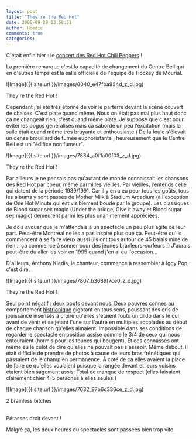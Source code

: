 ```yaml
---
layout: post
title: "They're the Red Hot"
date: 2006-09-29 13:58:51
author: Hoedic
comments: true
categories: 
---
```



C'était enfin hier : le [concert des Red Hot Chili Peppers](http://www.mon-ile.net/carnet/blog1737.html) !

La première remarque c'est la capacité de changement du Centre Bell qui en d'autres temps est la salle officielle de l'équipe de Hockey de Mourial.


![Image]({{ site.url }}/images/8040_e47fba934d_z_d.jpg)
<div class="photoattrib">They're the Red Hot !</div>
 


Cependant j'ai été très étonné de voir le parterre devant la scène couvert de chaises. C'est plate quand même. Nous on était pas mal plus haut donc ça ne changeait rien, c'est quand même plate. Je suppose que c'est pour éviter les pogos généralisés mais ça saborde un peu l'excitation (mais la salle était quand même très bruyante et enthousiaste.) De la foule s'élevait un dense brouillard de fumée euphoristante ; heureusement que le Centre Bell est un "édifice non fumeur".


![Image]({{ site.url }}/images/7834_a0f1a00f03_z_d.jpg)
<div class="photoattrib">They're the Red Hot !</div>



Par ailleurs je ne pensais pas qu'autant de monde connaissait les chansons des Red Hot par coeur, même parmi les vieilles. Par vieilles, j'entends celle qui datent de la période 1989/1991. Car il y en a eu pour tous les goûts, tous les albums y sont passés de Mother Milk à Stadium Arcadium (à l'exception de One Hot Minute qui est visiblement boudé par le groupe). Les classiques de Blood sugar sex magic (Under the bridge, Give it away et Blood sugar sex magic) demeurent parmi les plus unanimement appréciées.

Je dois avouer que je m'attendais à un spectacle un peu plus agité de leur part. Peut-être Montréal ne les a pas inspiré plus que ça. Peut-être qu'ils commencent à se faire vieux aussi (ils ont tous autour de 45 balais mine de rien... ça commence à sonner pour des jeunes branleurs-surfeurs !)  J'aurais peut-être du aller les voir en 1995 quand j'en ai eu l'occasion...

D'ailleurs, Anthony Kiedis, le chanteur, commence à ressembler à Iggy Pop, c'est dire.


![Image]({{ site.url }}/images/7807_b3689f7ce0_z_d.jpg)
<div class="photoattrib">They're the Red Hot !</div>



Seul point négatif : deux poufs devant nous. Deux pauvres connes au comportement [histrionique](http://www.dicopsy.com/trouble-personnalite-histrionique.htm)  gigotant en tous sens, poussant des cris de jouissance insensés à croire qu'elles s'étaient foutu un dildo dans le cul avant de venir et se jetant l'une sur l'autre en multiples accolades au début de chaque chanson qu'elles aimaient. Impossible dans ses conditions de regarder le spectacle en position assise comme le 3/4 de ceux qui nous entouraient (hormis pour les tounes qui bougent). Et ces connasses ont même eu le culot de dire qu'elles ne pouvait pas s'asseoir. Même debout, il était difficile de prendre de photos à cause de leurs bras frénétiques qui passaient de le champ en permanence. À coté de ça elles avaient la place de faire ce qu'elles voulaient puisque la rangée devant et leurs voisins étaient bien sagement assis. Total de manque de respect (elles faisaient clairement chier 4-5 persones à elles seules.)


![Image]({{ site.url }}/images/7632_97b6c336ce_z_d.jpg)
<div class="photoattrib">2 brainless bitches</div>

<br/>Pétasses droit devant !

Malgré ça, les deux heures du spectacles sont passées bien trop vite.